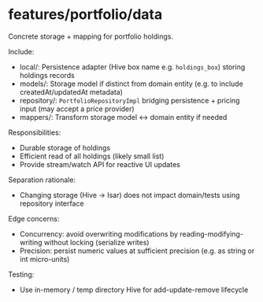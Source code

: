 # features/portfolio/data

Concrete storage + mapping for portfolio holdings.

Include:

- local/: Persistence adapter (Hive box name e.g. `holdings_box`) storing holdings records
- models/: Storage model if distinct from domain entity (e.g. to include createdAt/updatedAt metadata)
- repository/: `PortfolioRepositoryImpl` bridging persistence + pricing input (may accept a price provider)
- mappers/: Transform storage model <-> domain entity if needed

Responsibilities:

- Durable storage of holdings
- Efficient read of all holdings (likely small list)
- Provide stream/watch API for reactive UI updates

Separation rationale:

- Changing storage (Hive -> Isar) does not impact domain/tests using repository interface

Edge concerns:

- Concurrency: avoid overwriting modifications by reading-modifying-writing without locking (serialize writes)
- Precision: persist numeric values at sufficient precision (e.g. as string or int micro-units)

Testing:

- Use in-memory / temp directory Hive for add-update-remove lifecycle
